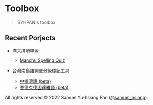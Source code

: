 # Toolbox
> SYHPAN's toolbox

## Recent Porjects
- 滿文拼讀練習
  + [Manchu Spelling Quiz](https://syhpan.github.io/toolbox/manchu/)

- 台灣南島語詞彙分級標記工具
  + [中排灣語 (beta)](https://syhpan.github.io/toolbox/vp/paiwan.html)
  + [賽德克德固達雅語 (beta)](https://syhpan.github.io/toolbox/vp/tgdaya.html)

All rights reserved © 2022 Samuel Yu-hsiang Pan ([@samuel_hsiang](https://www.twitter.com/@samuel_hsiang)).
